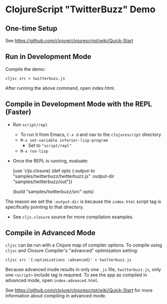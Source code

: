 # ClojureScript "TwitterBuzz" Demo

## One-time Setup

See https://github.com/clojure/clojurescript/wiki/Quick-Start

## Run in Development Mode

Compile the demo:

    cljsc src > twitterbuzz.js

After running the above command, open index.html.

## Compile in Development Mode with the REPL (Faster)

* Run `script/repl`
  * To run it from Emacs, `C-x d` and nav to the `clojurescript` directory
  * `M-x set-variable inferior-lisp-program`
    * Set to `"script/repl"`
  * `M-x run-lisp`

* Once the REPL is running, evaluate:

    (use 'cljs.closure)
    (def opts {:output-to "samples/twitterbuzz/twitterbuzz.js" :output-dir "samples/twitterbuzz/out"})

    (build "samples/twitterbuzz/src" opts)

The reason we set the `:output-dir` is because the `index.html` script tag is specifically pointing to that directory.

* See `cljs.closure` source for more compilation examples.

## Compile in Advanced Mode

`cljsc` can be run with a Clojure map of compiler options.  To compile using `cljsc` and Closure Compiler's "advanced" optimization setting:

    cljsc src '{:optimizations :advanced}' > twitterbuzz.js
    
Because advanced mode results in only one `.js` file, `twitterbuzz.js`, only one `<script>` include tag is required.  To see the app as compiled in advanced mode, open `index-advanced.html`.

See https://github.com/clojure/clojurescript/wiki/Quick-Start for more information about compiling in advanced mode.
